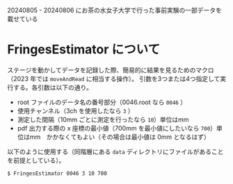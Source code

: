 20240805 - 20240806 にお茶の水女子大学で行った事前実験の一部データを載せている

# FringesEstimator について
ステージを動かしてデータを記録した際、簡易的に結果を見るためのマクロ（2023 年では `moveAndRead` に相当する操作）。
引数を3つまたは4つ指定して実行する。各引数は以下の通り。
* root ファイルのデータ名の番号部分（0046.root なら `0046` ）
* 使用チャンネル（3ch を使用したなら `3` ）
* 測定した間隔（10mm ごとに測定を行ったなら `10`）単位はmm
* pdf 出力する際の x 座標の最小値（700mm を最小値にしたいなら `700`）単位はmm　かかなくてもよい（その場合は最小値は 0mm となるはず）

以下のように使用する（同階層にある `data` ディレクトリにファイルがあることを前提としている）。
```
$ FringesEstimator 0046 3 10 700
```
